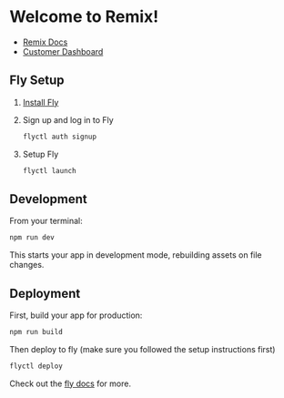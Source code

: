 # Welcome to Remix!

- [Remix Docs](https://docs.remix.run)
- [Customer Dashboard](https://remix.run/dashboard)

## Fly Setup

1. [Install Fly](https://fly.io/docs/getting-started/installing-flyctl/)

2. Sign up and log in to Fly

   ```sh
   flyctl auth signup
   ```

3. Setup Fly

   ```sh
   flyctl launch
   ```

## Development

From your terminal:

```sh
npm run dev
```

This starts your app in development mode, rebuilding assets on file changes.

## Deployment

First, build your app for production:

```sh
npm run build
```

Then deploy to fly (make sure you followed the setup instructions first)

```sh
flyctl deploy
```

Check out the [fly docs](https://fly.io/docs/getting-started/node/) for more.
